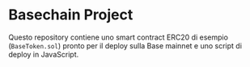 # Basechain Project

Questo repository contiene uno smart contract ERC20 di esempio (`BaseToken.sol`) pronto per il deploy sulla Base mainnet e uno script di deploy in JavaScript.
